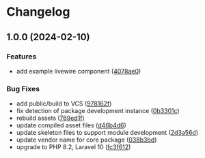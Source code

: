 # Changelog

## 1.0.0 (2024-02-10)


### Features

* add example livewire component ([4078ae0](https://github.com/DataLinx/eclipse-skeleton/commit/4078ae0110f1d6c58c1dd18ff12030d2f92d2cf8))


### Bug Fixes

* add public/build to VCS ([978162f](https://github.com/DataLinx/eclipse-skeleton/commit/978162fb8d5fbed93cd68c5abd55ff6769626f68))
* fix detection of package development instance ([0b3301c](https://github.com/DataLinx/eclipse-skeleton/commit/0b3301cbb17c93f0991f668a30b3f8f972de6a22))
* rebuild assets ([769ed1f](https://github.com/DataLinx/eclipse-skeleton/commit/769ed1fea4694cd809c5d35dd784d8ad139c3034))
* update compiled asset files ([d46b4d6](https://github.com/DataLinx/eclipse-skeleton/commit/d46b4d6772e269f3d409b29ecdc70f1fb81555c7))
* update skeleton files to support module development ([2d3a56d](https://github.com/DataLinx/eclipse-skeleton/commit/2d3a56d1bda1bb9fb36db88857dbcbf4b6a8c9e1))
* update vendor name for core package ([038b3bd](https://github.com/DataLinx/eclipse-skeleton/commit/038b3bd293db50296cdf11936954d2aeb9abb290))
* upgrade to PHP 8.2, Laravel 10 ([fc3f612](https://github.com/DataLinx/eclipse-skeleton/commit/fc3f6122567c28e804dc7805314bfc649759d794))
